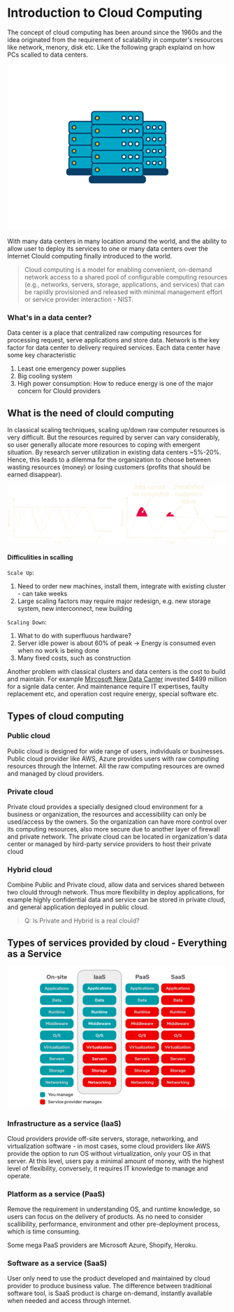 # Introduction to Cloud Computing
The concept of cloud computing has been around since the 1960s and the idea originated from the requirement of scalability in computer's resources like network, menory, disk etc. Like the following graph explaind on how PCs scalled to data centers.

![PC to Data Center](img/data-center.svg "PC to Data Center")

With many data centers in many location around the world, and the ability to allow user to deploy its services to one or many data centers over the Internet Clould computing finally introduced to the world.

> Cloud computing is a model for enabling convenient, on-demand network access to a shared pool of configurable computing resources (e.g., networks, servers, storage, applications, and services) that can be rapidly provisioned and released with minimal management effort or service provider interaction - NIST.

### What's in a data center?

Data center is a place that centralized raw computing resources for processing request, serve applications and store data. Network is the key factor for data center to delivery required services. Each data center have some key characteristic

1. Least one emergency power supplies
2. Big cooling system
3. High power consumption: How to reduce energy is one of the major concern for Clould providers

## What is the need of clould computing

In classical scaling techniques, scaling up/down raw computer resources is very difficult. But the resources required by server can vary considerably, so user generally allocate more resources to coping with emergent situation. By research server utilization in existing data centers ~5%-20%. Hence, this leads to a dilemma for the organization to choose between wasting resources (money) or losing customers (profits that should be earned disappear).

![Dilemma](img/dimension.svg "Dilemma")
#### Difficulities in scalling
`Scale Up`:
1. Need to order new machines, install them, integrate with existing cluster - can take weeks
2. Large scaling factors may require major redesign, e.g. new storage system, new interconnect, new building

`Scaling Down`:
1. What to do with superfluous hardware?
2. Server idle power is about 60% of peak → Energy is consumed even when no work is being done
3. Many fixed costs, such as construction

Another problem with classical clusters and data centers is the cost to build and maintain. For example [Mircosoft New Data Canter](https://www.datacenterknowledge.com/archives/2010/08/27/microsoft-picks-virginia-for-major-data-center#:~:text=Microsoft%20data%20center.-,Microsoft%20has%20selected%20a%20site%20near%20Boydton%2C%20Virginia%20for%20a,hub%20for%20Microsoft's%20online%20services.) invested $499 million for a signle data center. And maintenance require IT expertises, faulty replacement etc, and operation cost require energy, special software etc.

## Types of cloud computing

### Public cloud

Public cloud is designed for wide range of users, individuals or businesses. Public cloud provider like AWS, Azure provides users with raw computing resources through the Internet. All the raw computing resources are owned and managed by cloud providers.

### Private cloud

Private cloud provides a specially designed cloud environment for a business or organization, the resources and accessibility can only be used/access by the owners. So the organization can have more control over its computing resources, also more secure due to another layer of firewall and private network. The private cloud can be located in organization's data center or managed by hird-party service providers to host their private cloud

### Hybrid cloud

Combine Public and Private cloud, allow data and services shared between two clould through network. Thus more flexibility in deploy applications, for example highly confidential data and service can be stored in private cloud, and general application deployed in public cloud.

> Q: Is Private and Hybrid is a real clould?

## Types of services provided by cloud - Everything as a Service

![Cloud Services](img/CloudServices.png "Cloud Services")


### Infrastructure as a service (IaaS)
Cloud providers provide off-site servers, storage, networking, and virtualization software - in most cases, some cloud providers like AWS provide the option to run OS without virtualization, only your OS in that server. At this level, users pay a minimal amount of money, with the highest level of flexibility, conversely, it requires IT knowledge to manage and operate.

### Platform as a service (PaaS)
Remove the requirement in understanding OS, and runtime knowledge, so users can focus on the delivery of products. As no need to consider scallibility, performance, environment and other pre-deployment process, which is time consuming.

Some mega PaaS providers are Microsoft Azure, Shopify, Heroku.

### Software as a service (SaaS)

User only need to use the product developed and maintained by cloud provider to produce business value. The difference between traditional software tool, is SaaS product is charge on-demand, instantly available when needed and access through internet.















